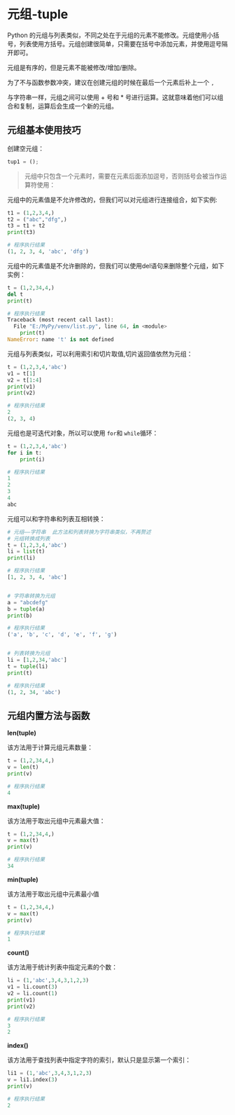 # 元组-tuple

Python 的元组与列表类似，不同之处在于元组的元素不能修改。元组使用小括号，列表使用方括号。元组创建很简单，只需要在括号中添加元素，并使用逗号隔开即可。

元组是有序的，但是元素不能被修改/增加/删除。

为了不与函数参数冲突，建议在创建元组的时候在最后一个元素后补上一个 `,`

与字符串一样，元组之间可以使用 + 号和 * 号进行运算。这就意味着他们可以组合和复制，运算后会生成一个新的元组。

## 元组基本使用技巧

创建空元组：

```python
tup1 = ();
```

>元组中只包含一个元素时，需要在元素后面添加逗号，否则括号会被当作运算符使用：

元组中的元素值是不允许修改的，但我们可以对元组进行连接组合，如下实例:

```python
t1 = (1,2,3,4,)
t2 = ("abc","dfg",)
t3 = t1 + t2
print(t3)

# 程序执行结果
(1, 2, 3, 4, 'abc', 'dfg')
```

元组中的元素值是不允许删除的，但我们可以使用del语句来删除整个元组，如下实例：

```python
t = (1,2,34,4,)
del t
print(t)

# 程序执行结果
Traceback (most recent call last):
  File "E:/MyPy/venv/list.py", line 64, in <module>
    print(t)
NameError: name 't' is not defined
```



元组与列表类似，可以利用索引和切片取值,切片返回值依然为元组：

```python
t = (1,2,3,4,'abc')
v1 = t[1]
v2 = t[1:4]
print(v1)
print(v2)

# 程序执行结果
2
(2, 3, 4)
```

元组也是可迭代对象，所以可以使用 `for`和 `while`循环：

```python
t = (1,2,3,4,'abc')
for i in t:
    print(i)

# 程序执行结果
1
2
3
4
abc
```

元组可以和字符串和列表互相转换：

```python
# 元组——字符串  此方法和列表转换为字符串类似，不再赘述
# 元组转换成列表
t = (1,2,3,4,'abc')
li = list(t)
print(li)

# 程序执行结果
[1, 2, 3, 4, 'abc']
```

```python

# 字符串转换为元组
a = "abcdefg"
b = tuple(a)
print(b)

# 程序执行结果
('a', 'b', 'c', 'd', 'e', 'f', 'g')
```

```python

# 列表转换为元组
li = [1,2,34,'abc']
t = tuple(li)
print(t)

# 程序执行结果
(1, 2, 34, 'abc')
```

## 元组内置方法与函数

**len(tuple)**

该方法用于计算元组元素数量：

```python
t = (1,2,34,4,)
v = len(t)
print(v)

# 程序执行结果
4
```

**max(tuple)**

该方法用于取出元组中元素最大值：

```python
t = (1,2,34,4,)
v = max(t)
print(v)

# 程序执行结果
34
```

**min(tuple)**

该方法用于取出元组中元素最小值

```python
t = (1,2,34,4,)
v = max(t)
print(v)

# 程序执行结果
1
```

**count()**

该方法用于统计列表中指定元素的个数：

```python
li = (1,'abc',3,4,3,1,2,3)
v1 = li.count(3)
v2 = li.count(1)
print(v1)
print(v2)

# 程序执行结果
3
2
```

**index()**

该方法用于查找列表中指定字符的索引，默认只是显示第一个索引：

```python
li1 = (1,'abc',3,4,3,1,2,3)
v = li1.index(3)
print(v)

# 程序执行结果
2
```

